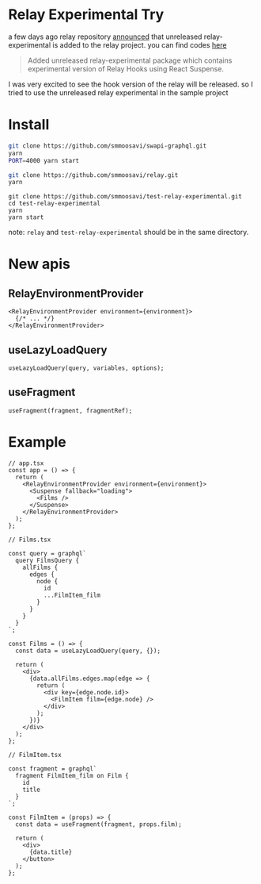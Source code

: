 # Relay Experimental Try

a few days ago relay repository [announced](https://github.com/facebook/relay/releases) that unreleased relay-experimental is added to the relay project. you can find codes [here](https://github.com/facebook/relay/tree/master/packages/relay-experimental)

> Added unreleased relay-experimental package which contains experimental version of Relay Hooks using React Suspense.

I was very excited to see the hook version of the relay will be released. so I tried to use the unreleased relay experimental in the sample project

# Install

```bash
git clone https://github.com/smmoosavi/swapi-graphql.git
yarn
PORT=4000 yarn start
```

```bash
git clone https://github.com/smmoosavi/relay.git
yarn
```

```
git clone https://github.com/smmoosavi/test-relay-experimental.git
cd test-relay-experimental
yarn
yarn start
```

note: `relay` and `test-relay-experimental` should be in the same directory.

# New apis

## RelayEnvironmentProvider

```tsx
<RelayEnvironmentProvider environment={environment}>
  {/* ... */}
</RelayEnvironmentProvider>
```

## useLazyLoadQuery

```tsx
useLazyLoadQuery(query, variables, options);
```

## useFragment

```tsx
useFragment(fragment, fragmentRef);
```

# Example

```tsx
// app.tsx
const app = () => {
  return (
    <RelayEnvironmentProvider environment={environment}>
      <Suspense fallback="loading">
        <Films />
      </Suspense>
    </RelayEnvironmentProvider>
  );
};
```

```tsx
// Films.tsx

const query = graphql`
  query FilmsQuery {
    allFilms {
      edges {
        node {
          id
          ...FilmItem_film
        }
      }
    }
  }
`;

const Films = () => {
  const data = useLazyLoadQuery(query, {});

  return (
    <div>
      {data.allFilms.edges.map(edge => {
        return (
          <div key={edge.node.id}>
            <FilmItem film={edge.node} />
          </div>
        );
      })}
    </div>
  );
};
```

```tsx
// FilmItem.tsx

const fragment = graphql`
  fragment FilmItem_film on Film {
    id
    title
  }
`;

const FilmItem = (props) => {
  const data = useFragment(fragment, props.film);

  return (
    <div>
      {data.title}
    </button>
  );
};
```

